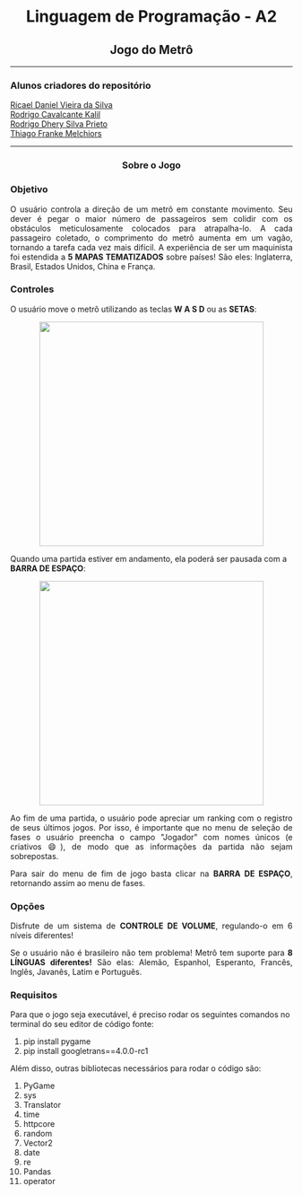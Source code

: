 <h1 align="center">Linguagem de Programação - A2</h1>
<h2 align="center">Jogo do Metrô</h2>

<hr>

<h3> Alunos criadores do repositório </h3>

<a href = "https://github.com/RicaelDaniel"> Ricael Daniel Vieira da Silva <a/>
<br>
<a href = "https://github.com/Superalien10"> Rodrigo Cavalcante Kalil <a/>
<br>
<a href = "https://github.com/rdhery"> Rodrigo Dhery Silva Prieto <a/>
<br>
<a href = "https://github.com/TFrankeM"> Thiago Franke Melchiors <a/>

<hr>

<h3 align="center"> <b>Sobre o Jogo</b> </h3>

<h3> Objetivo </h3>
<p align="justify"> O usuário controla a direção de um metrô em constante movimento. Seu dever é pegar o maior número de passageiros sem colidir com os obstáculos meticulosamente colocados para atrapalha-lo. A cada passageiro coletado, o comprimento do metrô aumenta em um vagão, tornando a tarefa cada vez mais difícil. A experiência de ser um maquinista foi estendida a <b>5 MAPAS TEMATIZADOS</b> sobre países! São eles: Inglaterra, Brasil, Estados Unidos, China e França.
</p>

<h3> Controles </h3>
<p> O usuário move o metrô utilizando as teclas <b>W A S D</b> ou as <b>SETAS</b>: 
</p>

<div align="center">
<img src="https://img.freepik.com/vetores-premium/seta-do-botao-do-teclado-e-icone-do-conjunto-wasd-vetor-plano-minimo-simples-para-aplicativo-e-web-design_574175-518.jpg?w=2000" width="400px" />
</div>

<p> Quando uma partida estiver em andamento, ela poderá ser pausada com a <b>BARRA DE ESPAÇO</b>: 
</p>

<div align="center">
<img src="https://sites.google.com/site/doomyaracelly123/_/rsrc/1410295253625/home/barra-espaciadora/descarga%20%282%29.jpg" width="400px" />
</div>

<p align="justify">Ao fim de uma partida, o usuário pode apreciar um ranking com o registro de seus últimos jogos. Por isso, é importante que no menu de seleção de fases o usuário preencha o campo "Jogador" com nomes únicos (e criativos 😄), de modo que as informações da partida não sejam sobrepostas.
</p>

<p align="justify">Para sair do menu de fim de jogo basta clicar na <b>BARRA DE ESPAÇO</b>, retornando assim ao menu de fases.
</p>

<h3>Opções</h3>
<p align="justify"> Disfrute de um sistema de <b>CONTROLE DE VOLUME</b>, regulando-o em 6 níveis diferentes!
</p>
  
<p align="justify"> Se o usuário não é brasileiro não tem problema! Metrô tem suporte para <b>8 LÍNGUAS diferentes!</b> São elas: Alemão, Espanhol, Esperanto, Francês, Inglês, Javanês, Latim e Português.
</p>
  
<h3>Requisitos</h3>
<p>Para que o jogo seja executável, é preciso rodar os seguintes comandos no terminal do seu editor de código fonte:
</p>

<ol>
<li>pip install pygame</li>
<li>pip install googletrans==4.0.0-rc1</li>
</ol>

<p>Além disso, outras bibliotecas necessários para rodar o código são:
</p>

<ol>
<li>PyGame</li>
<li>sys</li>
<li>Translator</li>
<li>time</li>
<li>httpcore</li>
<li>random</li>
<li>Vector2</li>
<li>date</li>
<li>re</li>
<li>Pandas</li>
<li>operator</li>
</ol>
